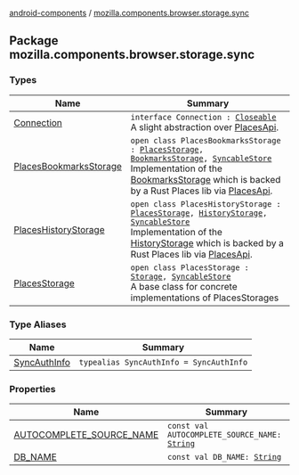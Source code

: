 [android-components](../index.md) / [mozilla.components.browser.storage.sync](./index.md)

## Package mozilla.components.browser.storage.sync

### Types

| Name | Summary |
|---|---|
| [Connection](-connection/index.md) | `interface Connection : `[`Closeable`](https://developer.android.com/reference/java/io/Closeable.html)<br>A slight abstraction over [PlacesApi](#). |
| [PlacesBookmarksStorage](-places-bookmarks-storage/index.md) | `open class PlacesBookmarksStorage : `[`PlacesStorage`](-places-storage/index.md)`, `[`BookmarksStorage`](../mozilla.components.concept.storage/-bookmarks-storage/index.md)`, `[`SyncableStore`](../mozilla.components.concept.sync/-syncable-store/index.md)<br>Implementation of the [BookmarksStorage](../mozilla.components.concept.storage/-bookmarks-storage/index.md) which is backed by a Rust Places lib via [PlacesApi](#). |
| [PlacesHistoryStorage](-places-history-storage/index.md) | `open class PlacesHistoryStorage : `[`PlacesStorage`](-places-storage/index.md)`, `[`HistoryStorage`](../mozilla.components.concept.storage/-history-storage/index.md)`, `[`SyncableStore`](../mozilla.components.concept.sync/-syncable-store/index.md)<br>Implementation of the [HistoryStorage](../mozilla.components.concept.storage/-history-storage/index.md) which is backed by a Rust Places lib via [PlacesApi](#). |
| [PlacesStorage](-places-storage/index.md) | `open class PlacesStorage : `[`Storage`](../mozilla.components.concept.storage/-storage/index.md)`, `[`SyncableStore`](../mozilla.components.concept.sync/-syncable-store/index.md)<br>A base class for concrete implementations of PlacesStorages |

### Type Aliases

| Name | Summary |
|---|---|
| [SyncAuthInfo](-sync-auth-info.md) | `typealias SyncAuthInfo = SyncAuthInfo` |

### Properties

| Name | Summary |
|---|---|
| [AUTOCOMPLETE_SOURCE_NAME](-a-u-t-o-c-o-m-p-l-e-t-e_-s-o-u-r-c-e_-n-a-m-e.md) | `const val AUTOCOMPLETE_SOURCE_NAME: `[`String`](https://kotlinlang.org/api/latest/jvm/stdlib/kotlin/-string/index.html) |
| [DB_NAME](-d-b_-n-a-m-e.md) | `const val DB_NAME: `[`String`](https://kotlinlang.org/api/latest/jvm/stdlib/kotlin/-string/index.html) |
